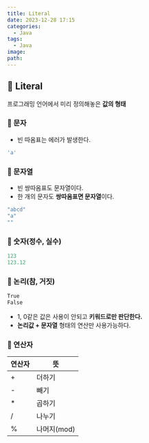 ```yaml
---
title: Literal
date: 2023-12-28 17:15
categories:
  - Java
tags:
  - Java
image: 
path:
---
```


## 🌈 Literal
프로그래밍 언어에서 미리 정의해놓은 **값의 형태**

### 📌 문자
+ 빈 따옴표는 에러가 발생한다.
```java
'a'
```

### 📌 문자열
+ 빈 쌍따옴표도 문자열이다.
+ 한 개의 문자도 **쌍따옴표면 문자열**이다.

```java
"abcd"
"a"
""
```

### 📌 숫자(정수, 실수)
```java
123
123.12
```

### 📌 논리(참, 거짓)
```java
True
False
```

- 1, 0같은 값은 사용이 안되고 **키워드로만 판단한다.**
- **논리값 + 문자열** 형태의 연산만 사용가능하다.


### 📌 연산자
|연산자|뜻|
| --- | --- |
| + | 더하기 |
| - | 빼기 |
| * | 곱하기 |
| / | 나누기 |
| % | 나머지(mod) |